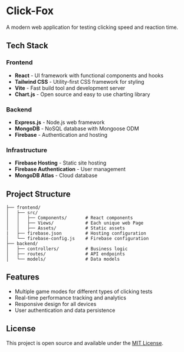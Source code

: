 # Click-Fox

A modern web application for testing clicking speed and reaction time.

## Tech Stack

### Frontend
- **React** - UI framework with functional components and hooks
- **Tailwind CSS** - Utility-first CSS framework for styling
- **Vite** - Fast build tool and development server
- **Chart.js** - Open source and easy to use charting library

### Backend
- **Express.js** - Node.js web framework
- **MongoDB** - NoSQL database with Mongoose ODM
- **Firebase** - Authentication and hosting

### Infrastructure
- **Firebase Hosting** - Static site hosting
- **Firebase Authentication** - User management
- **MongoDB Atlas** - Cloud database

## Project Structure

```
├── frontend/                 
│   ├── src/
│   │   ├── Components/       # React components
│   │   ├── Views/            # Each unique web Page
│   │   ├── Assets/           # Static assets
|   ├── firebase.json         # Hosting configuration
│   └── firebase-config.js    # Firebase configuration
├── backend/                  
│   ├── controllers/          # Business logic
│   ├── routes/               # API endpoints
│   └── models/               # Data models
```

## Features

- Multiple game modes for different types of clicking tests
- Real-time performance tracking and analytics
- Responsive design for all devices
- User authentication and data persistence

## License

This project is open source and available under the [MIT License](LICENSE).
